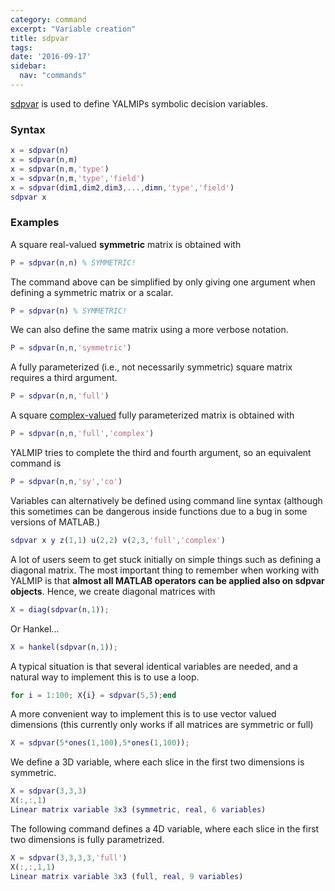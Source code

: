 ```yaml
---
category: command
excerpt: "Variable creation"
title: sdpvar
tags:
date: '2016-09-17'
sidebar:
  nav: "commands"
---
```


[sdpvar](/command/sdpvar) is used to define YALMIPs symbolic decision variables.

### Syntax

````matlab
x = sdpvar(n)
x = sdpvar(n,m)
x = sdpvar(n,m,'type')
x = sdpvar(n,m,'type','field')
x = sdpvar(dim1,dim2,dim3,...,dimn,'type','field')
sdpvar x
````

### Examples

A square real-valued **symmetric** matrix is obtained with


````matlab
P = sdpvar(n,n) % SYMMETRIC!
````

The command above can be simplified by only giving one argument when defining a symmetric matrix or a scalar.


````matlab
P = sdpvar(n) % SYMMETRIC!
````

We can also define the same matrix using a more verbose notation.


````matlab
P = sdpvar(n,n,'symmetric')
````

A fully parameterized (i.e., not necessarily symmetric) square matrix requires a third argument.


````matlab
P = sdpvar(n,n,'full')
````

A square [complex-valued](/yalmip/tutorial/complexproblems) fully parameterized matrix is obtained with


````matlab
P = sdpvar(n,n,'full','complex')
````

YALMIP tries to complete the third and fourth argument, so an equivalent command is


````matlab
P = sdpvar(n,n,'sy','co')
````

Variables can alternatively be defined using command line syntax (although this sometimes can be dangerous inside functions due to a bug in some versions of MATLAB.)


````matlab
sdpvar x y z(1,1) u(2,2) v(2,3,'full','complex')
````

A lot of users seem to get stuck initially on simple things such as defining a diagonal matrix. The most important thing to remember when working with YALMIP is that **almost all MATLAB operators can be applied also on sdpvar objects**. Hence, we create diagonal matrices with


````matlab
X = diag(sdpvar(n,1));
````

Or Hankel...


````matlab
X = hankel(sdpvar(n,1));
````

A typical situation is that several identical variables are needed, and a natural way to implement this is to use a loop.


````matlab
for i = 1:100; X{i} = sdpvar(5,5);end
````

A more convenient way to implement this is to use vector valued dimensions (this currently only works if all matrices are symmetric or full)


````matlab
X = sdpvar(5*ones(1,100),5*ones(1,100));
````

We define a 3D variable, where each slice in the first two dimensions is symmetric.


````matlab
X = sdpvar(3,3,3)
X(:,:,1)
Linear matrix variable 3x3 (symmetric, real, 6 variables)
````

The following command defines a 4D variable, where each slice in the first two dimensions is fully parametrized.


````matlab
X = sdpvar(3,3,3,3,'full')
X(:,:,1,1)
Linear matrix variable 3x3 (full, real, 9 variables)
````

